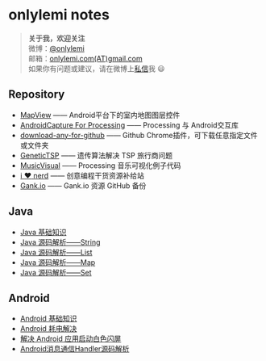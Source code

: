# onlylemi notes

> **关于我，欢迎关注**  
微博：[@onlylemi](http://weibo.com/xiaomi0623)  
邮箱：[onlylemi.com(AT)gmail.com](mailto:onlylemi.com@gmail.com)  
如果你有问题或建议，请在微博上[私信](http://weibo.com/xiaomi0623)我 :smiley:

## Repository

* [MapView](https://github.com/onlylemi/MapView) —— Android平台下的室内地图图层控件
* [AndroidCapture For Processing](https://github.com/onlylemi/processing-android-capture) —— Processing 与 Android交互库
* [download-any-for-github](https://github.com/onlylemi/download-any-for-github) —— Github Chrome插件，可下载任意指定文件或文件夹
* [GeneticTSP](https://github.com/onlylemi/GeneticTSP) —— 遗传算法解决 TSP 旅行商问题
* [MusicVisual](https://github.com/onlylemi/MusicVisual) —— Processing 音乐可视化例子代码
* [i :heart: nerd](https://github.com/onlylemi/inerd) —— 创意编程干货资源补给站
* [Gank.io](https://github.com/onlylemi/gank.io) ——  Gank.io 资源 GitHub 备份

## Java

* [Java 基础知识](https://github.com/onlylemi/notes/lbob/master/java/Java基础知识点.md)
* [Java 源码解析——String](https://github.com/onlylemi/notes/blob/master/java/String.md)
* [Java 源码解析——List](https://github.com/onlylemi/notes/blob/master/java/List.md)
* [Java 源码解析——Map](https://github.com/onlylemi/notes/blob/master/java/Map.md)
* [Java 源码解析——Set](https://github.com/onlylemi/notes/blob/master/java/Set.md)

## Android

* [Android 基础知识](https://github.com/onlylemi/notes/blob/master/android/Android基础知识.md)
* [Android 耗电解决](https://github.com/onlylemi/notes/blob/master/android/Android耗电解决.md)
* [解决 Android 应用启动白色闪屏](https://github.com/onlylemi/notes/blob/master/android/解决Android应用启动白色闪屏.md)
* [Android消息通信Handler源码解析](https://github.com/onlylemi/notes/blob/master/android/Android消息通信Handler源码解析.md)